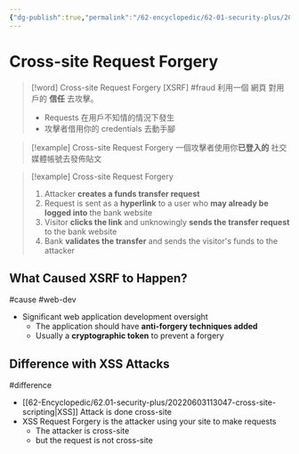 ```yaml
---
{"dg-publish":true,"permalink":"/62-encyclopedic/62-01-security-plus/20220605133353-cross-site-request-forgery/","dgHomeLink":true,"dgPassFrontmatter":false}
---
```



# Cross-site Request Forgery

>[!word] Cross-site Request Forgery [XSRF] #fraud
> 利用一個 網頁 對用戶的 **信任** 去攻擊。
> - Requests 在用戶不知情的情況下發生
> - 攻擊者借用你的 credentials 去動手腳

> [!example] Cross-site Request Forgery 
> 一個攻擊者使用你**已登入的** 社交媒體帳號去發佈貼文

> [!example] Cross-site Request Forgery 
> 1. Attacker **creates a funds transfer request** 
> 2. Request is sent as a **hyperlink** to a user who **may already be logged into** the bank website 
> 3. Visitor **clicks the link** and unknowingly **sends the transfer request** to the bank website 
> 4. Bank **validates the transfer** and sends the visitor's funds to the attacker 

## What Caused XSRF to Happen?

#cause #web-dev

- Significant web application development oversight 
	- The application should have **anti-forgery techniques added** 
	- Usually a **cryptographic token** to prevent a forgery 

## Difference with XSS Attacks

#difference 
- [[62-Encyclopedic/62.01-security-plus/20220603113047-cross-site-scripting|XSS]] Attack is done cross-site 
- XSS Request Forgery is the attacker using your site to make requests 
	- The attacker is cross-site 
	- but the request is not cross-site 
